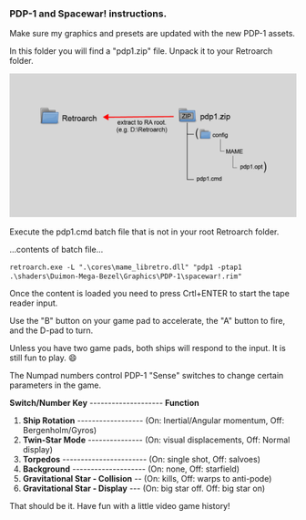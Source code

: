 ### **PDP-1 and Spacewar! instructions.**   

Make sure my graphics and presets are updated with the new PDP-1 assets.

In this folder you will find a "pdp1.zip" file. Unpack it to your Retroarch folder.

![](images/pdp1_tree.png)

Execute the pdp1.cmd batch file that is not in your root Retroarch folder.

...contents of batch file...

```dos
retroarch.exe -L ".\cores\mame_libretro.dll" "pdp1 -ptap1 .\shaders\Duimon-Mega-Bezel\Graphics\PDP-1\spacewar!.rim"
```
 
Once the content is loaded you need to press Crtl+ENTER to start the tape reader input.

Use the "B" button on your game pad to accelerate, the "A" button to fire, and the D-pad to turn.

Unless you have two game pads, both ships will respond to the input. It is still fun to play. :smile:

 The Numpad numbers control PDP-1 "Sense" switches to change certain parameters in the game.
 
 **Switch/Number Key** -------------------- **Function**
 
1. **Ship Rotation** ------------------ (On: Inertial/Angular momentum, Off: Bergenholm/Gyros)
2. **Twin-Star Mode** --------------- (On: visual displacements, Off: Normal display)
3. **Torpedos** ----------------------- (On: single shot, Off: salvoes)
4. **Background** -------------------- (On: none, Off: starfield)
5. **Gravitational Star - Collision** -- (On: kills, Off: warps to anti-pode)
6. **Gravitational Star - Display** --- (On: big star off. Off: big star on)

That should be it. Have fun with a little video game history!
